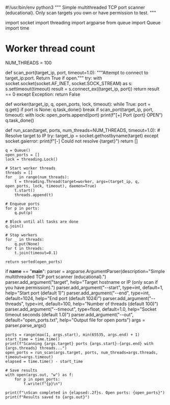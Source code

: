 #!/usr/bin/env python3
"""
Simple multithreaded TCP port scanner (educational).
Only scan targets you own or have permission to test.
"""

import socket
import threading
import argparse
from queue import Queue
import time

# Worker thread count
NUM_THREADS = 100

def scan_port(target_ip, port, timeout=1.0):
    """Attempt to connect to target_ip:port. Return True if open."""
    try:
        with socket.socket(socket.AF_INET, socket.SOCK_STREAM) as s:
            s.settimeout(timeout)
            result = s.connect_ex((target_ip, port))
            return result == 0
    except Exception:
        return False

def worker(target_ip, q, open_ports, lock, timeout):
    while True:
        port = q.get()
        if port is None:
            q.task_done()
            break
        if scan_port(target_ip, port, timeout):
            with lock:
                open_ports.append(port)
                print(f"[+] Port {port} OPEN")
        q.task_done()

def run_scan(target, ports, num_threads=NUM_THREADS, timeout=1.0):
    # Resolve target to IP
    try:
        target_ip = socket.gethostbyname(target)
    except socket.gaierror:
        print(f"[-] Could not resolve {target}")
        return []

    q = Queue()
    open_ports = []
    lock = threading.Lock()

    # Start worker threads
    threads = []
    for _ in range(num_threads):
        t = threading.Thread(target=worker, args=(target_ip, q, open_ports, lock, timeout), daemon=True)
        t.start()
        threads.append(t)

    # Enqueue ports
    for p in ports:
        q.put(p)

    # Block until all tasks are done
    q.join()

    # Stop workers
    for _ in threads:
        q.put(None)
    for t in threads:
        t.join(timeout=0.1)

    return sorted(open_ports)

if __name__ == "__main__":
    parser = argparse.ArgumentParser(description="Simple multithreaded TCP port scanner (educational).")
    parser.add_argument("target", help="Target hostname or IP (only scan if you have permission).")
    parser.add_argument("--start", type=int, default=1, help="Start port (default 1)")
    parser.add_argument("--end", type=int, default=1024, help="End port (default 1024)")
    parser.add_argument("--threads", type=int, default=100, help="Number of threads (default 100)")
    parser.add_argument("--timeout", type=float, default=1.0, help="Socket timeout seconds (default 1.0)")
    parser.add_argument("--out", default="open_ports.txt", help="Output file for open ports")
    args = parser.parse_args()

    ports = range(max(1, args.start), min(65535, args.end) + 1)
    start_time = time.time()
    print(f"Scanning {args.target} ports {args.start}-{args.end} with {args.threads} threads...")
    open_ports = run_scan(args.target, ports, num_threads=args.threads, timeout=args.timeout)
    elapsed = time.time() - start_time

    # Save results
    with open(args.out, "w") as f:
        for p in open_ports:
            f.write(f"{p}\n")

    print(f"\nScan completed in {elapsed:.2f}s. Open ports: {open_ports}")
    print(f"Results saved to {args.out}")
